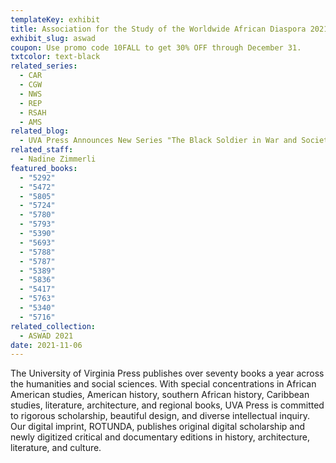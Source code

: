 ```yaml
---
templateKey: exhibit
title: Association for the Study of the Worldwide African Diaspora 2021
exhibit_slug: aswad
coupon: Use promo code 10FALL to get 30% OFF through December 31.
txtcolor: text-black
related_series:
  - CAR
  - CGW
  - NWS
  - REP
  - RSAH
  - AMS
related_blog:
  - UVA Press Announces New Series "The Black Soldier in War and Society"
related_staff:
  - Nadine Zimmerli
featured_books:
  - "5292"
  - "5472"
  - "5805"
  - "5724"
  - "5780"
  - "5793"
  - "5390"
  - "5693"
  - "5788"
  - "5787"
  - "5389"
  - "5836"
  - "5417"
  - "5763"
  - "5340"
  - "5716"
related_collection:
  - ASWAD 2021
date: 2021-11-06
---
```

The University of Virginia Press publishes over seventy books a year across the humanities and social sciences. With special concentrations in African American studies, American history, southern African history, Caribbean studies, literature, architecture, and regional books, UVA Press is committed to rigorous scholarship, beautiful design, and diverse intellectual inquiry. Our digital imprint, ROTUNDA, publishes original digital scholarship and newly digitized critical and documentary editions in history, architecture, literature, and culture.